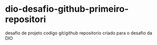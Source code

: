 # dio-desafio-github-primeiro-repositori
desafio de projeto codigo git/github
repositorio criado para o desafio da DIO
